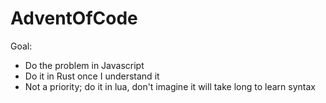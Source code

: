 # AdventOfCode
Goal: 
  * Do the problem in Javascript
  * Do it in Rust once I understand it
  * Not a priority; do it in lua, don't imagine it will take long to learn syntax
